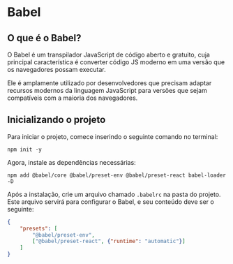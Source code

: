 # Babel

## O que é o Babel?

O Babel é um transpilador JavaScript de código aberto e gratuito, cuja principal característica é converter código JS moderno em uma versão que os navegadores possam executar.

Ele é amplamente utilizado por desenvolvedores que precisam adaptar recursos modernos da linguagem JavaScript para versões que sejam compatíveis com a maioria dos navegadores.

## Inicializando o projeto

Para iniciar o projeto, comece inserindo o seguinte comando no terminal:

`npm init -y`

Agora, instale as dependências necessárias:

`npm add @babel/core @babel/preset-env @babel/preset-react babel-loader -D`

Após a instalação, crie um arquivo chamado `.babelrc` na pasta do projeto. Este arquivo servirá para configurar o Babel, e seu conteúdo deve ser o seguinte:

```json
{
    "presets": [
        "@babel/preset-env",
        ["@babel/preset-react", {"runtime": "automatic"}]
    ]
}
